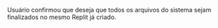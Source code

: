Usuário confirmou que deseja que todos os arquivos do sistema sejam finalizados no mesmo Replit já criado.